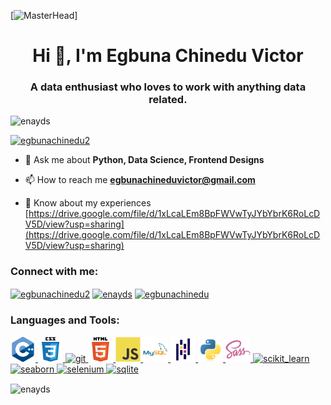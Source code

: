[![MasterHead](https://al.nd.edu/assets/380450/1000x562/bacs_code.jpg)]

<h1 align="center">Hi 👋, I'm Egbuna Chinedu Victor</h1>
<h3 align="center">A data enthusiast who loves to work with anything data related.</h3>

<p align="left"> <img src="https://komarev.com/ghpvc/?username=enayds&label=Profile%20views&color=0e75b6&style=flat" alt="enayds" /> </p>

<p align="left"> <a href="https://twitter.com/egbunachinedu2" target="blank"><img src="https://img.shields.io/twitter/follow/egbunachinedu2?logo=twitter&style=for-the-badge" alt="egbunachinedu2" /></a> </p>

- 💬 Ask me about **Python, Data Science, Frontend Designs**

- 📫 How to reach me **egbunachineduvictor@gmail.com**

- 📄 Know about my experiences [https://drive.google.com/file/d/1xLcaLEm8BpFWVwTyJYbYbrK6RoLcDV5D/view?usp=sharing](https://drive.google.com/file/d/1xLcaLEm8BpFWVwTyJYbYbrK6RoLcDV5D/view?usp=sharing)

<h3 align="left">Connect with me:</h3>
<p align="left">
<a href="https://twitter.com/egbunachinedu2" target="blank"><img align="center" src="https://raw.githubusercontent.com/rahuldkjain/github-profile-readme-generator/master/src/images/icons/Social/twitter.svg" alt="egbunachinedu2" height="30" width="40" /></a>
<a href="https://linkedin.com/in/enayds" target="blank"><img align="center" src="https://raw.githubusercontent.com/rahuldkjain/github-profile-readme-generator/master/src/images/icons/Social/linked-in-alt.svg" alt="enayds" height="30" width="40" /></a>
<a href="https://kaggle.com/egbunachinedu" target="blank"><img align="center" src="https://raw.githubusercontent.com/rahuldkjain/github-profile-readme-generator/master/src/images/icons/Social/kaggle.svg" alt="egbunachinedu" height="30" width="40" /></a>
</p>

<h3 align="left">Languages and Tools:</h3>
<p align="left"> <a href="https://www.w3schools.com/cpp/" target="_blank" rel="noreferrer"> <img src="https://raw.githubusercontent.com/devicons/devicon/master/icons/cplusplus/cplusplus-original.svg" alt="cplusplus" width="40" height="40"/> </a> <a href="https://www.w3schools.com/css/" target="_blank" rel="noreferrer"> <img src="https://raw.githubusercontent.com/devicons/devicon/master/icons/css3/css3-original-wordmark.svg" alt="css3" width="40" height="40"/> </a> <a href="https://git-scm.com/" target="_blank" rel="noreferrer"> <img src="https://www.vectorlogo.zone/logos/git-scm/git-scm-icon.svg" alt="git" width="40" height="40"/> </a> <a href="https://www.w3.org/html/" target="_blank" rel="noreferrer"> <img src="https://raw.githubusercontent.com/devicons/devicon/master/icons/html5/html5-original-wordmark.svg" alt="html5" width="40" height="40"/> </a> <a href="https://developer.mozilla.org/en-US/docs/Web/JavaScript" target="_blank" rel="noreferrer"> <img src="https://raw.githubusercontent.com/devicons/devicon/master/icons/javascript/javascript-original.svg" alt="javascript" width="40" height="40"/> </a> <a href="https://www.mysql.com/" target="_blank" rel="noreferrer"> <img src="https://raw.githubusercontent.com/devicons/devicon/master/icons/mysql/mysql-original-wordmark.svg" alt="mysql" width="40" height="40"/> </a> <a href="https://pandas.pydata.org/" target="_blank" rel="noreferrer"> <img src="https://raw.githubusercontent.com/devicons/devicon/2ae2a900d2f041da66e950e4d48052658d850630/icons/pandas/pandas-original.svg" alt="pandas" width="40" height="40"/> </a> <a href="https://www.python.org" target="_blank" rel="noreferrer"> <img src="https://raw.githubusercontent.com/devicons/devicon/master/icons/python/python-original.svg" alt="python" width="40" height="40"/> </a> <a href="https://sass-lang.com" target="_blank" rel="noreferrer"> <img src="https://raw.githubusercontent.com/devicons/devicon/master/icons/sass/sass-original.svg" alt="sass" width="40" height="40"/> </a> <a href="https://scikit-learn.org/" target="_blank" rel="noreferrer"> <img src="https://upload.wikimedia.org/wikipedia/commons/0/05/Scikit_learn_logo_small.svg" alt="scikit_learn" width="40" height="40"/> </a> <a href="https://seaborn.pydata.org/" target="_blank" rel="noreferrer"> <img src="https://seaborn.pydata.org/_images/logo-mark-lightbg.svg" alt="seaborn" width="40" height="40"/> </a> <a href="https://www.selenium.dev" target="_blank" rel="noreferrer"> <img src="https://raw.githubusercontent.com/detain/svg-logos/780f25886640cef088af994181646db2f6b1a3f8/svg/selenium-logo.svg" alt="selenium" width="40" height="40"/> </a> <a href="https://www.sqlite.org/" target="_blank" rel="noreferrer"> <img src="https://www.vectorlogo.zone/logos/sqlite/sqlite-icon.svg" alt="sqlite" width="40" height="40"/> </a> </p>

<p><img align="center" src="https://github-readme-stats.vercel.app/api/top-langs?username=enayds&show_icons=true&locale=en&layout=compact" alt="enayds" /></p>

